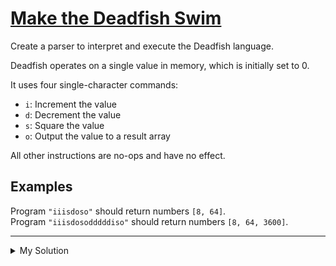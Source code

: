 # [Make the Deadfish Swim](https://www.codewars.com/kata/51e0007c1f9378fa810002a9)

Create a parser to interpret and execute the Deadfish language.

Deadfish operates on a single value in memory, which is initially set to 0.

It uses four single-character commands:

- `i`: Increment the value
- `d`: Decrement the value
- `s`: Square the value
- `o`: Output the value to a result array

All other instructions are no-ops and have no effect.

## Examples

Program `"iiisdoso"` should return numbers `[8, 64]`.  
Program `"iiisdosodddddiso"` should return numbers `[8, 64, 3600]`.

---

<details><summary>My Solution</summary>

```js
function parse(data) {
  const output = [];
  let num = 0;

  for (let i = 0; i < data.length; i++) {
    if (data[i] === "i") num++;
    if (data[i] === "d") num--;
    if (data[i] === "s") num = num ** 2;
    if (data[i] === "o") output.push(num);
  }

  return output;
}
```

</details>
